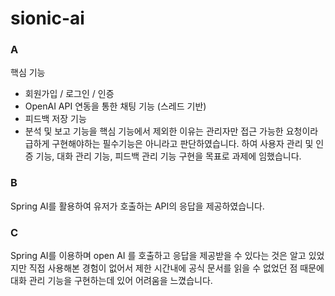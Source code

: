 # sionic-ai

### A 
핵심 기능 
- 회원가입 / 로그인 / 인증
- OpenAI API 연동을 통한 채팅 기능 (스레드 기반)
- 피드백 저장 기능
- 분석 및 보고 기능을 핵심 기능에서 제외한 이유는 관리자만 접근 가능한 요청이라 급하게 구현해야하는 필수기능은 아니라고 판단하였습니다. 
하여 사용자 관리 및 인증 기능, 대화 관리 기능, 피드백 관리 기능 구현을 목표로 과제에 임했습니다.

### B
Spring AI를 활용하여 유저가 호출하는 API의 응답을 제공하였습니다.

### C 
Spring AI를 이용하며 open AI 를 호출하고 응답을 제공받을 수 있다는 것은 알고 있었지만 직접 사용해본 경험이 없어서 제한 시간내에 공식 문서를 읽을 수 없었던 점 때문에 대화 관리 기능을 구현하는데 있어 어려움을 느꼈습니다. 
